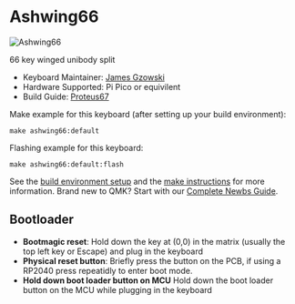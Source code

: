 # Ashwing66

![Ashwing66](https://i.imgur.com/)

66 key winged unibody split

* Keyboard Maintainer: [James Gzowski](https://github.com/gzowski)
* Hardware Supported: Pi Pico or equivilent
* Build Guide: [Proteus67](https://github.com/gzowski/Ashwing66)

Make example for this keyboard (after setting up your build environment):
	
    make ashwing66:default

Flashing example for this keyboard:

    make ashwing66:default:flash

See the [build environment setup](https://docs.qmk.fm/#/getting_started_build_tools) and the [make instructions](https://docs.qmk.fm/#/getting_started_make_guide) for more information. Brand new to QMK? Start with our [Complete Newbs Guide](https://docs.qmk.fm/#/newbs).

## Bootloader

* **Bootmagic reset**: Hold down the key at (0,0) in the matrix (usually the top left key or Escape) and plug in the keyboard
* **Physical reset button**: Briefly press the button on the PCB, if using a RP2040 press repeatidly to enter boot mode.
* **Hold down boot loader button on MCU** Hold down the boot loader button on the MCU while plugging in the keyboard
